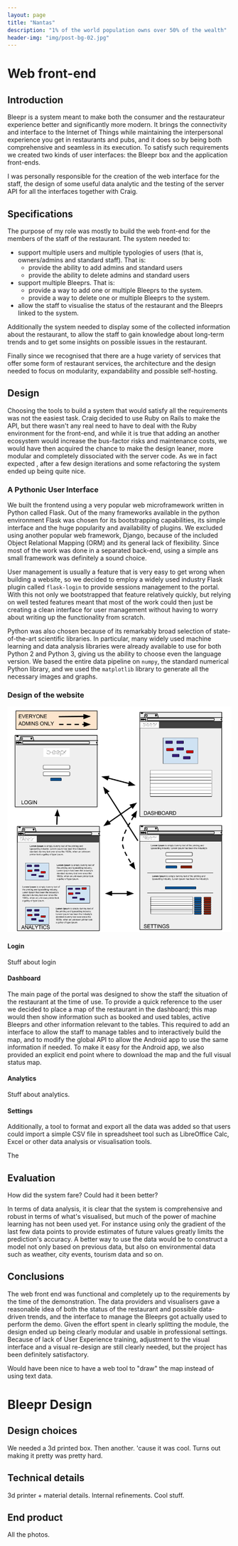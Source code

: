 ```yaml
---
layout: page
title: "Nantas"
description: "1% of the world population owns over 50% of the wealth"
header-img: "img/post-bg-02.jpg"
---
```


# Web front-end

## Introduction
Bleepr is a system meant to make both the consumer and the restaurateur
experience better and significantly more modern. It brings the connectivity and
interface to the Internet of Things while maintaining the interpersonal
experience you get in restaurants and pubs, and it does so by being both
comprehensive and seamless in its execution. To satisfy such requirements we
created two kinds of user interfaces: the Bleepr box and the application
front-ends.

I was personally responsible for the creation of the web interface for the
staff, the design of some useful data analytic and the testing of the server API
for all the interfaces together with Craig.

## Specifications
The purpose of my role was mostly to build the web front-end for the members of
the staff of the restaurant. The system needed to:

* support multiple users and multiple typologies of users (that is,
  owners/admins and standard staff). That is:
  - provide the ability to add admins and standard users
  - provide the ability to delete admins and standard users
* support multiple Bleeprs. That is:
  - provide a way to add one or multiple Bleeprs to the system.
  - provide a way to delete one or multiple Bleeprs to the system.
* allow the staff to visualise the status of the restaurant and the Bleeprs
  linked to the system.

Additionally the system needed to display some of the collected information
about the restaurant, to allow the staff to gain knowledge about long-term
trends and to get some insights on possible issues in the restaurant.

Finally since we recognised that there are a huge variety of services that offer
some form of restaurant services, the architecture and the design needed to
focus on modularity, expandability and possible self-hosting.

## Design
Choosing the tools to build a system that would satisfy all the requirements was
not the easiest task. Craig decided to use Ruby on Rails to make the API, but
there wasn't any real need to have to deal with the Ruby environment for the
front-end, and while it is true that adding an another ecosystem would increase
the bus-factor risks and maintenance costs, we would have then acquired the
chance to make the design leaner, more modular and completely dissociated with
the server code. As we in fact expected , after a few design iterations and some
refactoring the system ended up being quite nice.

### A Pythonic User Interface

We built the frontend using a very popular web microframework written in
Python called Flask. Out of the many frameworks available in the python
environment Flask was chosen for its bootstrapping capabilities, its simple interface
and the huge popularity and availability of plugins. We excluded using another popular web
framework, Django, because of the included Object Relational Mapping (ORM) and
its general lack of flexibility. Since most of the work was done in a separated
back-end, using a simple ans small framework was definitely a sound choice.

User management is usually a feature that is very easy to get wrong when
building a website, so we decided to employ a widely used industry Flask plugin
called `flask-login` to provide sessions management to the portal. With this not
only we bootstrapped that feature relatively quickly, but relying on well tested
features meant that most of the work could then just be creating a clean
interface for user management without having to worry about writing up the
functionality from scratch.

Python was also chosen because of its remarkably broad selection of
state-of-the-art scientific libraries. In particular, many widely used machine
learning and data analysis libraries were already available to use for both
Python 2 and Python 3, giving us the ability to choose even the language
version. We based the entire data pipeline on `numpy`, the standard numerical
Python library, and we used the `matplotlib` library to generate all the
necessary images and graphs.

### Design of the website

![Design diagram](/img/nantas/diag.png)

#### Login

Stuff about login

#### Dashboard

The main page of the portal was designed to show the staff the situation of the
restaurant at the time of use. To provide a quick reference to the user we
decided to place a map of the restaurant in the dashboard; this map would then
show information such as booked and used tables, active Bleeprs and
other information relevant to the tables. This required to add an interface to
allow the staff to manage tables and to interactively build the map, and to
modify the global API to allow the Android app to use the same information if
needed. To make it easy for the Android app, we also provided an explicit end
point where to download the map and the full visual status map.

#### Analytics

Stuff about analytics.

#### Settings

Additionally, a tool to format and export all the data was added so that users
could import a simple CSV file in spreadsheet tool such as LibreOffice Calc,
Excel or other data analysis or visualisation tools.

The 

## Evaluation
How did the system fare? Could had it been better?

In terms of data analysis, it is clear that the system is comprehensive and
robust in terms of what's visualised, but much of the power of machine learning
has not been used yet. For instance using only the gradient of the last few data
points to provide estimates of future values greatly limits the prediction's
accuracy. A better way to use the data would be to construct a model not only
based on previous data, but also on environmental data such as weather, city
events, tourism data and so on.

## Conclusions

The web front end was functional and completely up to the requirements by the
time of the demonstration. The data providers and visualisers gave a reasonable
idea of both the status of the restaurant and possible data-driven trends, and
the interface to manage the Bleeprs got actually used to perform the demo. Given
the effort spent in clearly splitting the module, the design ended up being
clearly modular and usable in professional settings. Because of lack of User
Experience training, adjustment to the visual interface and a visual re-design
are still clearly needed, but the project has been definitely satisfactory.

Would have been nice to have a web tool to "draw" the map instead of using text data.

# Bleepr Design

## Design choices

We needed a 3d printed box. Then another. 'cause it was cool. Turns out making
it pretty was pretty hard.

## Technical details

3d printer + material details. Internal refinements. Cool stuff.

## End product

All the photos.
